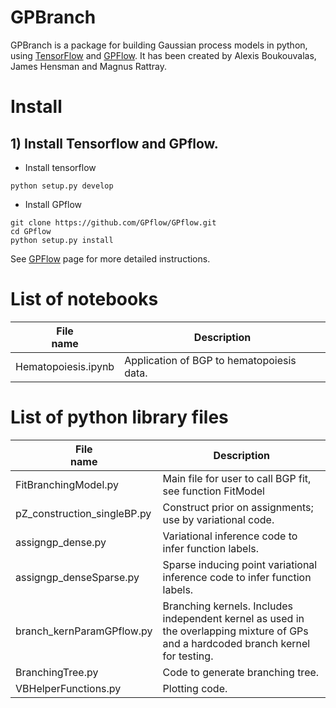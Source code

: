 # GPBranch

GPBranch is a package for building Gaussian process models in python, using [TensorFlow](github.com/tensorflow) and [GPFlow](https://github.com/GPflow/GPflow). 
It has been created by Alexis Boukouvalas, James Hensman and Magnus Rattray. 

# Install

## 1) Install Tensorflow and GPflow.

   - Install tensorflow
```
python setup.py develop
```
   - Install GPflow
```
git clone https://github.com/GPflow/GPflow.git
cd GPflow    
python setup.py install
```
    
See [GPFlow](https://github.com/GPflow/GPflow) page for more detailed instructions.


# List of notebooks
| File <br> name | Description | 
| --- | --- | 
| Hematopoiesis.ipynb | Application of BGP to hematopoiesis data. |

# List of python library files
| File <br> name | Description | 
| --- | --- | 
| FitBranchingModel.py | Main file for user to call BGP fit, see function FitModel | 
| pZ_construction_singleBP.py | Construct prior on assignments; use by variational code. |
| assigngp_dense.py | Variational inference code to infer function labels. |
| assigngp_denseSparse.py | Sparse inducing point variational inference code to infer function labels. |
| branch_kernParamGPflow.py | Branching kernels. Includes independent kernel as used in the overlapping mixture of GPs and a hardcoded branch kernel for testing. |
| BranchingTree.py | Code to generate branching tree. |
| VBHelperFunctions.py | Plotting code. |



